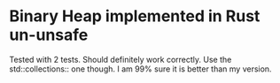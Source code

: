 # Binary Heap implemented in Rust un-unsafe
Tested with 2 tests. Should definitely work correctly. 
Use the std::collections:: one though. I am 99% sure it is better than my version. 
